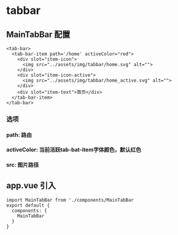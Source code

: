 # tabbar

## MainTabBar 配置
```
<tab-bar>
  <tab-bar-item path='/home' activeColor="red">
    <div slot="item-icon">
      <img src="../assets/img/tabbar/home.svg" alt="">
    </div>
    <div slot="item-icon-active">
      <img src="../assets/img/tabbar/home_active.svg" alt=""> 
    </div>
    <div slot="item-text">首页</div>
  </tab-bar-item>
</tab-bar>
```
### 选项
#### path: 路由
#### activeColor: 当前活跃tab-bat-item字体颜色，默认红色
#### src: 图片路径

## app.vue 引入
```
import MainTabBar from './components/MainTabBar
export default {
  components: {
    MainTabBar
  }
}

```
